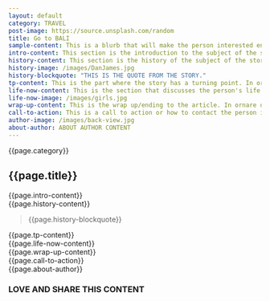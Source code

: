 ```yaml
---
layout: default
category: TRAVEL
post-image: https://source.unsplash.com/random
title: Go to BALI
sample-content: This is a blurb that will make the person interested enough to read the story. Lorem ipsum dolor sit amet, consectetur adipiscing elit, sed do eiusmod tempor incididunt ut labore et dolore magna aliqua.
intro-content: This section is the introduction to the subject of the story.In ornare quam viverra orci sagittis. In nibh mauris cursus mattis molestie a. Condimentum lacinia quis vel eros donec.
history-content: This section is the history of the subject of the story.In ornare quam viverra orci sagittis. In nibh mauris cursus mattis molestie a. Condimentum lacinia quis vel eros donec.
history-image: /images/DanJames.jpg
history-blockquote: "THIS IS THE QUOTE FROM THE STORY."
tp-content: This is the part where the story has a turning point. In ornare quam viverra orci sagittis. In nibh mauris cursus mattis molestie a. Condimentum lacinia quis vel eros donec.
life-now-content: This is the section that discusses the person's life in present day.  Lorem ipsum dolor sit amet, consectetur adipiscing elit, sed do eiusmod tempor incididunt ut labore et dolore magna aliqua. Sed sed risus pretium quam vulputate dignissim. Volutpat blandit aliquam etiam erat velit. In ornare quam viverra orci sagittis. In nibh mauris cursus mattis molestie a. Condimentum lacinia quis vel eros donec.
life-now-image: /images/girls.jpg
wrap-up-content: This is the wrap up/ending to the article. In ornare quam viverra orci sagittis. In nibh mauris cursus mattis molestie a. Condimentum lacinia quis vel eros donec.
call-to-action: This is a call to action or how to contact the person if relevant.
author-image: /images/back-view.jpg
about-author: ABOUT AUTHOR CONTENT
---
```

<!--ARTICLE TITLE AND BY LINE-->
<section class="grid">
  <div class="col-3">{{page.category}}</div>
  <div class="col-9">
    <h2>{{page.title}}</h2>
  </div>
</section>
<!--BODY OF ARTICLE-->
<section>
  {{page.intro-content}}
</section>
<section class="grid">
  <div class="col-8">{{page.history-content}}</div>
  <div class="col-4">
    <div class="bg-img" style="background-image: url({{page.history-image}})"> </div>
  </div>
  <div class="col-4">
    <blockquote>{{page.history-blockquote}}</blockquote>
  </div>
  <div class="col-8">{{page.tp-content}}</div>
  <div class="col-12">{{page.life-now-content}}</div>
  <div class="col-12">
    <div class="bg-img" style="background-image: url({{page.life-now-image}})"></div>
  </div>
  <div class="col-6">{{page.wrap-up-content}}</div>
  <div class="col-6">{{page.call-to-action}}</div>
</section>
<!--AUTHOR INFO AND SHARE ON SOCIAL BANNER-->
<section class="grid">
  <div class="col-2">
    <div class="bg-img" style="background-image: url({{page.author-image}})"></div>
  </div>
  <div class="col-2">{{page.about-author}}</div>
  <div class="col-10">
    <h3>LOVE AND SHARE THIS CONTENT</h3>
    <a class="button"><i class="far fa-heart"></i></a>
    <a class="button"><i class="far fa-envelope"></i> </a>
    <a class="button"><i class="fab fa-facebook-square"></i></a>
    <a class="button"><i class="fab fa-twitter-square"></i></a>
    <a class="button"><i class="fab fa-pinterest"></i></a>
    <a class="button"><i class="fab fa-flipboard"></i></a>
    <a class="button"><i class="fab fa-facebook-messenger"></i></a>
    <a class="button"><i class="fab fa-whatsapp-square"></i></a>
  </div>  
</section>
